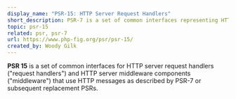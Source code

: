 ```yaml
---
display_name: "PSR-15: HTTP Server Request Handlers"
short_description: PSR-7 is a set of common interfaces representing HTTP server request handlers, and HTTP server middleware components.
topic: psr-15
related: psr, psr-7
url: https://www.php-fig.org/psr/psr-15/
created_by: Woody Gilk
---
```

**PSR 15** is a set of common interfaces for HTTP server request handlers ("request handlers") and HTTP server middleware components ("middleware") that use HTTP messages as described by PSR-7 or subsequent replacement PSRs.
